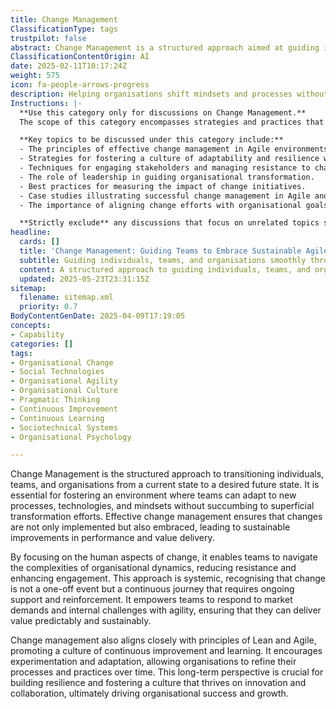 ```yaml
---
title: Change Management
ClassificationType: tags
trustpilot: false
abstract: Change Management is a structured approach aimed at guiding individuals, teams, and organisations through the transition from their current state to a desired future state. Originating from the need to effectively implement new processes, technologies, and mindsets, it plays a critical role in ensuring that changes are not only executed but also embraced by all stakeholders, leading to sustainable improvements in performance and value delivery. By prioritising the human aspects of change, this methodology helps teams navigate the complexities of organisational dynamics, thereby reducing resistance and enhancing engagement. Recognising that change is an ongoing journey rather than a one-off event, effective change management provides the necessary support and reinforcement to empower teams to respond to market demands and internal challenges with agility. This approach aligns closely with Lean and Agile principles, fostering a culture of continuous improvement and learning through experimentation and adaptation. Such a long-term perspective is vital for building resilience and nurturing a culture that thrives on innovation and collaboration, ultimately driving organisational success and growth.
ClassificationContentOrigin: AI
date: 2025-02-11T10:17:24Z
weight: 575
icon: fa-people-arrows-progress
description: Helping organisations shift mindsets and processes without falling into transformation theatre.
Instructions: |-
  **Use this category only for discussions on Change Management.**  
  The scope of this category encompasses strategies and practices that facilitate the effective transition of organisations in their mindsets and processes, ensuring that changes are meaningful and sustainable rather than superficial or performative. The purpose is to provide insights into how organisations can navigate change in a way that aligns with Agile principles and fosters a culture of continuous improvement.

  **Key topics to be discussed under this category include:**
  - The principles of effective change management in Agile environments.
  - Strategies for fostering a culture of adaptability and resilience within teams.
  - Techniques for engaging stakeholders and managing resistance to change.
  - The role of leadership in guiding organisational transformation.
  - Best practices for measuring the impact of change initiatives.
  - Case studies illustrating successful change management in Agile and DevOps contexts.
  - The importance of aligning change efforts with organisational goals and values.

  **Strictly exclude** any discussions that focus on unrelated topics such as project management methodologies that do not incorporate Agile principles, superficial change initiatives that lack depth, or any content that misrepresents the core philosophies of change management in the context of Agile and DevOps.
headline:
  cards: []
  title: 'Change Management: Guiding Teams to Embrace Sustainable Agile Transitions'
  subtitle: Guiding individuals, teams, and organisations smoothly through transitions to drive sustainable improvement, reduce resistance, and foster continuous innovation.
  content: A structured approach to guiding individuals, teams, and organisations through transitions, emphasising human dynamics, reducing resistance, and fostering engagement. It addresses organisational complexity, supports continuous adaptation, and promotes sustainable improvements in performance, responsiveness, and value delivery through experimentation, feedback loops, and evidence-based decision-making.
  updated: 2025-05-23T23:31:15Z
sitemap:
  filename: sitemap.xml
  priority: 0.7
BodyContentGenDate: 2025-04-09T17:19:05
concepts:
- Capability
categories: []
tags:
- Organisational Change
- Social Technologies
- Organisational Agility
- Organisational Culture
- Pragmatic Thinking
- Continuous Improvement
- Continuous Learning
- Sociotechnical Systems
- Organisational Psychology

---
```

Change Management is the structured approach to transitioning individuals, teams, and organisations from a current state to a desired future state. It is essential for fostering an environment where teams can adapt to new processes, technologies, and mindsets without succumbing to superficial transformation efforts. Effective change management ensures that changes are not only implemented but also embraced, leading to sustainable improvements in performance and value delivery.

By focusing on the human aspects of change, it enables teams to navigate the complexities of organisational dynamics, reducing resistance and enhancing engagement. This approach is systemic, recognising that change is not a one-off event but a continuous journey that requires ongoing support and reinforcement. It empowers teams to respond to market demands and internal challenges with agility, ensuring that they can deliver value predictably and sustainably.

Change management also aligns closely with principles of Lean and Agile, promoting a culture of continuous improvement and learning. It encourages experimentation and adaptation, allowing organisations to refine their processes and practices over time. This long-term perspective is crucial for building resilience and fostering a culture that thrives on innovation and collaboration, ultimately driving organisational success and growth.
